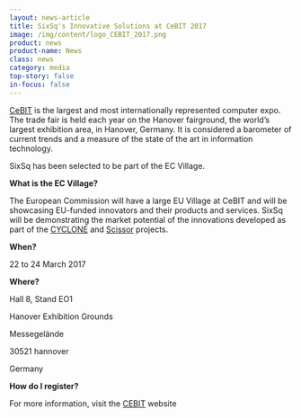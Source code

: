 ```yaml
---
layout: news-article
title: SixSq's Innovative Solutions at CeBIT 2017
image: /img/content/logo_CEBIT_2017.png
product: news
product-name: News
class: news
category: media
top-story: false
in-focus: false
---
```


[CeBIT](https://www.cebit.de/en/) is the largest and most internationally represented computer expo. The trade fair is held each year on the Hanover fairground, the world’s largest exhibition area, in Hanover, Germany. It is considered a barometer of current trends and a measure of the state of the art in information technology.

SixSq has been selected to be part of the EC Village.

**What is the EC Village?**

The European Commission will have a large EU Village at CeBIT and will be showcasing EU-funded innovators and their products and services. SixSq will be demonstrating the market potential of the innovations developed as part of the [CYCLONE](/r-and-d/cyclone) and [Scissor](/r-and-d/scissor) projects.

**When?**

22 to 24 March 2017

**Where?**

Hall 8, Stand EO1

Hanover Exhibition Grounds

Messegelände

30521 hannover

Germany

**How do I register?**

For more information, visit the [CEBIT](https://www.cebit.de/en/) website